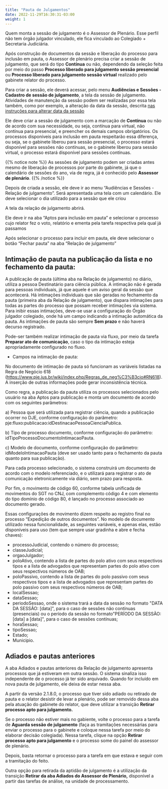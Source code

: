 ```yaml
---
title: "Pauta de Julgamentos"
date: 2022-11-29T16:30:31-03:00
weight: 1
---
```


Quem monta a sessão de julgamento é o Assessor de Plenário. Esse perfil não tem órgão julgador vinculado, ele fica vinculado ao Colegiado + Secretaria Judiciária.

Após construção de documentos da sessão e liberação do processo para inclusão em pauta, o Assessor de plenário precisa criar a sessão de julgamento, que será do tipo **Contínua** ou não, dependendo da seleção feita por meio do passo **Processo liberado para julgamento sessão presencial** ou **Processo liberado para julgamento sessão virtual** realizado pelo gabinete relator do processo.

Para criar a sessão, ele deverá acessar, pelo menu **Audiências e Sessões - Cadastro de sessão de julgamento**, a tela da sessão de julgamento. Atividades de manutenção da sessão podem ser realizadas por essa tela também, como por exemplo, a alteração da data da sessão, descrita [nas instruções para alterar data da sessão](alterar_data.md)

Ele deve criar a sessão de julgamento com a marcação de **Contínua** ou não de acordo com sua necessidade, ou seja, contínua para virtual, não contínua para presencial, e preencher os demais campos obrigatórios. Os processos disponíveis para inclusão em pauta respeitarão essa diferença, ou seja, se o gabinete liberou para sessão presencial, o processo estará disponível para sessões não contínuas, se o gabinete liberou para sessão virtual, o processo estará disponível para sessões contínuas.

{{% notice note %}} 
As sessões de julgamento podem ser criadas antes mesmo de liberação de processos por parte do gabinete, já que o calendário de sessões do ano, via de regra, já é conhecido pelo **Assessor de plenário**.
{{% /notice %}}

Depois de criada a sessão, ele deve ir ao menu “Audiências e Sessões - Relação de julgamento”. Será apresentada uma tela com um calendário. Ele deve selecionar o dia utilizado para a sessão que ele criou

A tela da relação de julgamento abrirá.

Ele deve ir na aba “Aptos para inclusão em pauta” e selecionar o processo cujo relator fez o voto, relatório e ementa pela tarefa respectiva pela qual já passamos

Após selecionar o processo para incluir em pauta, ele deve selecionar o botão “Fechar pauta” na aba “Relação de julgamento”


## Intimação de pauta na publicação da lista e no fechamento da pauta:

A publicação de pauta (última aba na Relação de julgamento) no diário, utiliza a pessoa Destinatário para ciência pública. A intimação não é gerada para pessoas individuais, já que aquele é um aviso geral da sessão que acontecerá. Há intimações individuais que são geradas no fechamento da pauta (primeira aba da Relação de julgamento), que dispara intimações para todas as partes do processo que possam receber intimações via sistema. Para inibir essas intimações, deve-se usar a configuração do Órgão julgador colegiado, onde há um campo indicando a intimação automática da pauta. As intimações de pauta são sempre **Sem prazo** e não haverá decurso registrado.

Pode-ser também realizar intimação de pauta via fluxo, por meio da tarefa **Preparar ato de comunicação**, caso o tipo da intimação esteja apropriadamente configurado no fluxo.

+ Campos na intimação de pauta:

No documento de intimação de pauta só funcionam as variáveis listadas na Regra de Negócio 618 (https://www.pje.jus.br/wiki/index.php/Regras_de_neg%C3%B3cio#RN618). A inserção de outras informações pode gerar inconsistência técnica.

Como regra, a publicação da pauta utiliza os processos selecionados pelo usuário na aba Aptos para publicação e monta um documento de acordo com os seguintes parâmetros:

a) Pessoa que será utilizada para registrar ciência, quando a publicação ocorrer no DJE, conforme configuração do  parâmetro: pje:fluxo:publicacao:idDestinacaoPessoaCienciaPublica.

b) Tipo de processo documento, conforme configuração do parâmetro: idTipoProcessoDocumentoIntimacaoPauta.

c) Modelo de documento, conforme configuração do parâmetro: idModeloIntimacaoPauta (deve ser usado tanto para o fechamento da pauta quanto para sua publicação). 

Para cada processo selecionado, o sistema construirá um documento de acordo com o modelo referenciado, e o utilizará para registrar o ato de comunicação eletronicamente via diário, sem prazo para resposta.

Por fim, o movimento de código 60, conforme tabela unificada de movimentos do SGT no CNJ, com complemento código 4 e com elemento do tipo domínio de código 80, é lançado no processo associado ao documento gerado.

Essas configurações de movimento dizem respeito ao registro final no processo “Expedição de outros documentos”. No modelo de documento utilizado nessa funcionalidade, as seguintes variáveis, e apenas elas, estão disponíveis para uso (tem que sempre usar gradinha e abre e fecha chaves):
+ processoJudicial, contendo o número do processo;
+ classeJudicial; 
+ orgaoJulgador;
+ poloAtivo, contendo a lista de partes do polo ativo com seus respectivos tipos e a lista de advogados que representam partes do polo ativo com seus respectivos números de OAB;
+ poloPassivo, contendo a lista de partes do polo passivo com seus respectivos tipos e a lista de advogados que representam partes do polo passivo com seus respectivos números de OAB;
+ localSessao;
+ dataSessao;
+ periodoSessao, onde o sistema trará a data da sessão no formato "DATA DA SESSÃO: [data]", para o caso de sessões não contínuas (presenciais) ou o período da sessão no formato"PERÍODO DA SESSÃO: [data] a [data]", para o caso de sessões contínuas;
+ horaSessao;
+ tipoSessao;
+ Estado; 
+ Municipio. 


## Adiados e pautas anteriores

A aba Adiados e pautas anteriores da Relação de julgamento apresenta processos que já estiveram em outra sessão. O sistema sinaliza isso independente de o processo já ter sido arquivado. Quando for incluído em nova pauta de julgamento, ele deixa de estar nessa aba.

A partir da versão 2.1.8.0, o processo que tiver sido adiado ou retirado de pauta e o relator desistir de levar a plenário, pode ser removido dessa aba pela atuação do gabinete do relator, que deve utilizar a transição **Retirar processo apto para julgamento.** 

Se o processo não estiver mais no gabiente, volte o processo para a tarefa de **Aguarda sessão de julgamento** (faça as tramitações necessárias para enviar o processo para o gabinete e coloque nessa tarefa por meio do elaborar decisão colegiada). Nessa tarefa, clique na opção **Retirar processo apto para julgamento** e o processo some do painel do assessor de plenário.

Depois, basta retornar o processo para a tarefa em que estava e seguir com a tramitação do feito.

Outra opção para retirada da aptidão de julgamento é a utilização da transição **Retirar da aba Adiados do Assessor de Plenário,** disponível a partir das tarefas de análise, na unidade de processamento. 
